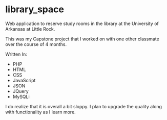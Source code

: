 # library_space
Web application to reserve study rooms in the library at the University of Arkansas at Little Rock.

This was my Capstone project that I worked on with one other classmate over the course of 4 months.

Written In:
- PHP
- HTML
- CSS
- JavaScript
- JSON
- JQuery
- MySQLi

I do realize that it is overall a bit sloppy.  I plan to upgrade the quality along with functionality as I
  learn more.
